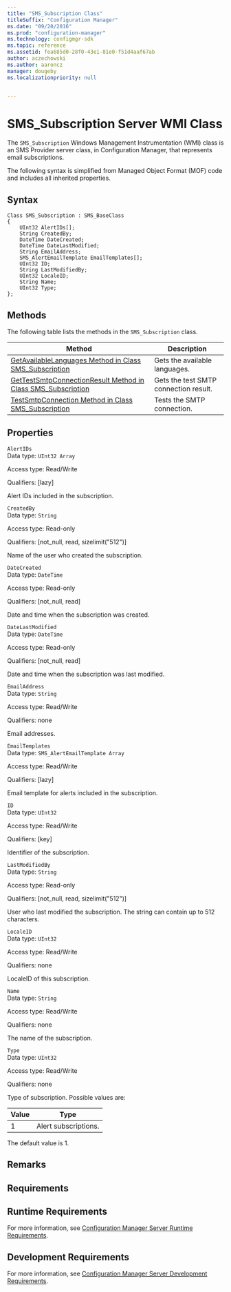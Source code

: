 ```yaml
---
title: "SMS_Subscription Class"
titleSuffix: "Configuration Manager"
ms.date: "09/20/2016"
ms.prod: "configuration-manager"
ms.technology: configmgr-sdk
ms.topic: reference
ms.assetid: fea685d0-28f0-43e1-81e0-f51d4aaf67ab
author: aczechowski
ms.author: aaroncz
manager: dougeby
ms.localizationpriority: null


---
```

# SMS_Subscription Server WMI Class
The `SMS_Subscription` Windows Management Instrumentation (WMI) class is an SMS Provider server class, in Configuration Manager, that represents email subscriptions.  

 The following syntax is simplified from Managed Object Format (MOF) code and includes all inherited properties.  

## Syntax  

```  
Class SMS_Subscription : SMS_BaseClass  
{  
    UInt32 AlertIDs[];  
    String CreatedBy;  
    DateTime DateCreated;  
    DateTime DateLastModified;  
    String EmailAddress;  
    SMS_AlertEmailTemplate EmailTemplates[];  
    UInt32 ID;  
    String LastModifiedBy;  
    UInt32 LocaleID;  
    String Name;  
    UInt32 Type;  
};  
```  

## Methods  
 The following table lists the methods in the `SMS_Subscription` class.  

|Method|Description|  
|------------|-----------------|  
|[GetAvailableLanguages Method in Class SMS_Subscription](../../../../../develop/reference/core/servers/manage/getavailablelanguages-method-in-class-sms_subscription.md)|Gets the available languages.|  
|[GetTestSmtpConnectionResult Method in Class SMS_Subscription](../../../../../develop/reference/core/servers/manage/gettestsmtpconnectionresult-method-in-class-sms_subscription.md)|Gets the test SMTP connection result.|  
|[TestSmtpConnection Method in Class SMS_Subscription](../../../../../develop/reference/core/servers/manage/testsmtpconnection-method-in-class-sms_subscription.md)|Tests the SMTP connection.|  

## Properties  
 `AlertIDs`  
 Data type: `UInt32 Array`  

 Access type: Read/Write  

 Qualifiers: [lazy]  

 Alert IDs included in the subscription.  

 `CreatedBy`  
 Data type: `String`  

 Access type: Read-only  

 Qualifiers: [not_null, read, sizelimit("512")]  

 Name of the user who created the subscription.  

 `DateCreated`  
 Data type: `DateTime`  

 Access type: Read-only  

 Qualifiers: [not_null, read]  

 Date and time when the subscription was created.  

 `DateLastModified`  
 Data type: `DateTime`  

 Access type: Read-only  

 Qualifiers: [not_null, read]  

 Date and time when the subscription was last modified.  

 `EmailAddress`  
 Data type: `String`  

 Access type: Read/Write  

 Qualifiers: none  

 Email addresses.  

 `EmailTemplates`  
 Data type: `SMS_AlertEmailTemplate Array`  

 Access type: Read/Write  

 Qualifiers: [lazy]  

 Email template for alerts included in the subscription.  

 `ID`  
 Data type: `UInt32`  

 Access type: Read/Write  

 Qualifiers: [key]  

 Identifier of the subscription.  

 `LastModifiedBy`  
 Data type: `String`  

 Access type: Read-only  

 Qualifiers: [not_null, read, sizelimit("512")]  

 User who last modified the subscription. The string can contain up to 512 characters.  

 `LocaleID`  
 Data type: `UInt32`  

 Access type: Read/Write  

 Qualifiers: none  

 LocaleID of this subscription.  

 `Name`  
 Data type: `String`  

 Access type: Read/Write  

 Qualifiers: none  

 The name of the subscription.  

 `Type`  
 Data type: `UInt32`  

 Access type: Read/Write  

 Qualifiers: none  

 Type of subscription. Possible values are:  

| Value | Type |
| ----- | ---- |
|1|Alert subscriptions.|  

 The default value is 1.  

## Remarks  

## Requirements  

## Runtime Requirements  
 For more information, see [Configuration Manager Server Runtime Requirements](../../../../../develop/core/reqs/server-runtime-requirements.md).  

## Development Requirements  
 For more information, see [Configuration Manager Server Development Requirements](../../../../../develop/core/reqs/server-development-requirements.md).
